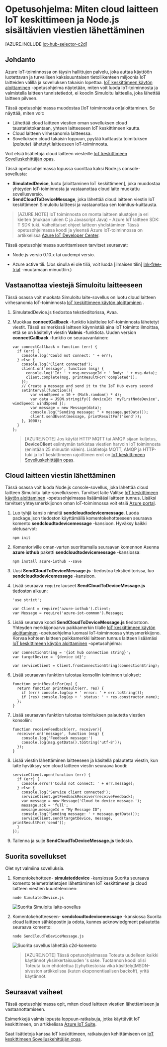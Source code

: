 <properties
    pageTitle="Cloud laitteen IoT keskittimeen sisältävien viestien lähettäminen | Microsoft Azure"
    description="Katso tämä opetusohjelma lisätietoja Azure IoT keskittimeen käyttäminen Java cloud laitteen viestien lähettämiseen."
    services="iot-hub"
    documentationCenter="nodejs"
    authors="dominicbetts"
    manager="timlt"
    editor=""/>

<tags
     ms.service="iot-hub"
     ms.devlang="javascript"
     ms.topic="article"
     ms.tgt_pltfrm="na"
     ms.workload="na"
     ms.date="09/23/2016"
     ms.author="dobett"/>

# <a name="tutorial-how-to-send-cloud-to-device-messages-with-iot-hub-and-nodejs"></a>Opetusohjelma: Miten cloud laitteen IoT keskittimeen ja Node.js sisältävien viestien lähettäminen

[AZURE.INCLUDE [iot-hub-selector-c2d](../../includes/iot-hub-selector-c2d.md)]

## <a name="introduction"></a>Johdanto

Azure IoT-toiminnossa on täysin hallittujen palvelu, joka auttaa käyttöön luotettavan ja turvallisen kaksisuuntaisen tietoliikenteen miljoonia IoT laitteiden välillä ja sovelluksen takaisin lopettaa. [IoT keskittimeen käytön aloittaminen] -opetusohjelma näytetään, miten voit luoda IoT-toiminnosta ja valmistella laitteen tunnistetiedot, ei koodin Simuloitu laitteella, joka lähettää laitteen pilveen.

Tässä opetusohjelmassa muodostaa [IoT toiminnosta on]aloittaminen. Se näyttää, miten voit:

- Lähettää cloud laitteen viestien oman sovelluksen cloud taustatietokantaan, yhteen laitteeseen IoT keskittimeen kautta.
- Cloud laitteen virhesanomia laitteessa.
- Sovelluksen cloud takaisin loppuun, pyytää kuittausta toimituksen (*palaute*) lähetetyt laitteeseen IoT-toiminnosta.

Voit etsiä lisätietoja cloud laitteen viesteille [IoT keskittimeen Sovelluskehittäjän opas][IoT Hub Developer Guide - C2D].

Tässä opetusohjelmassa lopussa suorittaa kaksi Node.js console-sovellusta:

* **SimulatedDevice**, luotu [aloittaminen IoT keskittimeen], joka muodostaa yhteyden IoT-toiminnosta ja vastaanottaa cloud laite muokattu sovellusversio.
* **SendCloudToDeviceMessage**, joka lähettää cloud laitteen viestin IoT keskittimeen Simuloitu laitteesi ja vastaanottaa sen toimitus-kuittausta.

> [AZURE.NOTE] IoT toiminnosta on monta laitteen alustojen ja eri kielten (mukaan lukien C ja Javascript Java) – Azure IoT laitteen SDK: T SDK tuki. Vaiheittaiset ohjeet laitteen yhdistäminen Tässä opetusohjelmassa koodi ja yleensä Azure IoT-toiminnossa on artikkelissa [Azure IoT Developer Center].

Tässä opetusohjelmassa suorittamiseen tarvitset seuraavat:

+ Node.js versio 0.10.x tai uudempi versio.

+ Azure active tili. (Jos sinulla ei ole tiliä, voit luoda [ilmaisen tilin] [ lnk-free-trial] -muutamaan minuuttiin.)

## <a name="receive-messages-on-the-simulated-device"></a>Vastaanottaa viestejä Simuloitu laitteeseen

Tässä osassa voit muokata Simuloitu laite-sovellus on luotu cloud laitteen virhesanomia IoT-toiminnosta [IoT keskittimeen käytön aloittaminen] .

1. SimulatedDevice.js tiedostoa tekstieditorissa, Avaa.

2. Muokkaa **connectCallback** -funktio käsittelee IoT-toiminnosta lähetetyt viestit. Tässä esimerkissä laitteen käynnistää aina IoT toiminto ilmoittaa, että se on käsitellyt viestin **Valmis** -funktiota. Uuden version **connectCallback** -funktio on seuraavanlainen:

    ```
    var connectCallback = function (err) {
      if (err) {
        console.log('Could not connect: ' + err);
      } else {
        console.log('Client connected');
        client.on('message', function (msg) {
          console.log('Id: ' + msg.messageId + ' Body: ' + msg.data);
          client.complete(msg, printResultFor('completed'));
        });
        // Create a message and send it to the IoT Hub every second
        setInterval(function(){
            var windSpeed = 10 + (Math.random() * 4);
            var data = JSON.stringify({ deviceId: 'myFirstNodeDevice', windSpeed: windSpeed });
            var message = new Message(data);
            console.log("Sending message: " + message.getData());
            client.sendEvent(message, printResultFor('send'));
        }, 1000);
      }
    };
    ```

    > [AZURE.NOTE] Jos käytät HTTP MQTT tai AMQP sijaan kuljetus, **DeviceClient** esiintymän tarkistaa viestien harvoin IoT toiminnosta (enintään 25 minuutin välein). Lisätietoja MQTT, AMQP ja HTTP-tuki ja IoT keskittimeen rajoittimen erot on [IoT keskittimeen Sovelluskehittäjän opas][IoT Hub Developer Guide - C2D].

## <a name="send-a-cloud-to-device-message"></a>Cloud laitteen viestin lähettäminen

Tässä osassa voit luoda Node.js console-sovellus, joka lähettää cloud laitteen Simuloitu laite-sovellukseen. Tarvitset laite Valitse [IoT keskittimeen käytön aloittaminen] -opetusohjelmassa lisäämääsi laitteen tunnus. Lisäksi tarvitset yhteysmerkkijonon oman IoT-toiminnossa voit etsiä [Azure portal].

1. Luo tyhjä kansio nimeltä **sendcloudtodevicemessage**. Luoda package.json tiedoston käyttämällä komentokehotteeseen seuraava komento **sendcloudtodevicemessage** -kansioon. Hyväksy kaikki oletusarvot:

    ```
    npm init
    ```

2. Komentoriville oman-varten suorittamalla seuraavan komennon Asenna **azure iothub** paketti **sendcloudtodevicemessage** -kansiossa:

    ```
    npm install azure-iothub --save
    ```

3. Uusi **SendCloudToDeviceMessage.js** -tiedostoa tekstieditorissa, luo **sendcloudtodevicemessage** -kansioon.

4. Lisää seuraava `require` lauseet **SendCloudToDeviceMessage.js** tiedoston alkuun:

    ```
    'use strict';
    
    var Client = require('azure-iothub').Client;
    var Message = require('azure-iot-common').Message;
    ```

5. Lisää seuraava koodi **SendCloudToDeviceMessage.js** tiedostoon. Yhteyden merkkijonoarvo paikkamerkin tilalle [IoT keskittimeen käytön aloittaminen] -opetusohjelma luomasi IoT-toiminnossa yhteysmerkkijono. Korvaa kohteen laitteen paikkamerkki laitteen tunnus laitteen lisäämäsi [IoT keskittimeen käytön aloittaminen] -opetusohjelma:

    ```
    var connectionString = '{iot hub connection string}';
    var targetDevice = '{device id}';

    var serviceClient = Client.fromConnectionString(connectionString);
    ```

6. Lisää seuraavan funktion tulostaa konsoliin toiminnon tulokset:

    ```
    function printResultFor(op) {
      return function printResult(err, res) {
        if (err) console.log(op + ' error: ' + err.toString());
        if (res) console.log(op + ' status: ' + res.constructor.name);
      };
    }
    ```

7. Lisää seuraavan funktion tulostaa toimituksen palautetta viestien konsoliin:

    ```
    function receiveFeedback(err, receiver){
      receiver.on('message', function (msg) {
        console.log('Feedback message:')
        console.log(msg.getData().toString('utf-8'));
      });
    }
    ```

8. Lisää viestin lähettäminen laitteeseen ja käsitellä palautetta viestin, kun laite hyväksyy sen cloud laitteen viestin seuraava koodi:

    ```
    serviceClient.open(function (err) {
      if (err) {
        console.error('Could not connect: ' + err.message);
      } else {
        console.log('Service client connected');
        serviceClient.getFeedbackReceiver(receiveFeedback);
        var message = new Message('Cloud to device message.');
        message.ack = 'full';
        message.messageId = "My Message ID";
        console.log('Sending message: ' + message.getData());
        serviceClient.send(targetDevice, message, printResultFor('send'));
      }
    });
    ```

7. Tallenna ja sulje **SendCloudToDeviceMessage.js** tiedosto.

## <a name="run-the-applications"></a>Suorita sovellukset

Olet nyt valmiina sovelluksia.

1. Komentokehotteen- **simulateddevice** -kansiossa Suorita seuraava komento telemetriatietojen lähettäminen IoT keskittimeen ja cloud laitteen viestien kuunteleminen:

    ```
    node SimulatedDevice.js 
    ```

    ![Suorita Simuloitu laite-sovellus][img-simulated-device]

2. Komentokehotteeseen- **sendcloudtodevicemessage** -kansiossa Suorita cloud laitteen sähköpostin ja odota, kunnes acknowledgment palautetta seuraava komento:

    ```
    node SendCloudToDeviceMessage.js 
    ```

    ![Suorita sovellus lähettää c2d-komento][img-send-command]

    > [AZURE.NOTE] Tässä opetusohjelmassa Toteuta uudelleen kaikki käytännöt yksinkertaisuuden 's sake. Tuotannon koodi olisi Toteuta kuin ehdotettua [Lyhytkestoisia vika käsittely]MSDN-sivuston artikkelissa (kuten eksponentiaalisen backoff), yritä käytännöt.

## <a name="next-steps"></a>Seuraavat vaiheet

Tässä opetusohjelmassa opit, miten cloud laitteen viestien lähettämiseen ja vastaanottamiseen. 

Esimerkkejä valmis lopusta loppuun-ratkaisuja, jotka käyttävät IoT keskittimeen, on artikkelissa [Azure IoT Suite].

Saat lisätietoja kanssa IoT keskittimeen, ratkaisujen kehittämiseen on [IoT keskittimeen Sovelluskehittäjän opas].

<!-- Images -->
[img-simulated-device]: media/iot-hub-node-node-c2d/receivec2d.png
[img-send-command]:  media/iot-hub-node-node-c2d/sendc2d.png

<!-- Links -->

[IoT keskittimeen käytön aloittaminen]: iot-hub-node-node-getstarted.md
[IoT Hub Developer Guide - C2D]: iot-hub-devguide-messaging.md
[IoT keskittimeen Sovelluskehittäjän opas]: iot-hub-devguide.md
[Azure IoT Developer Center]: http://www.azure.com/develop/iot
[lnk-free-trial]: http://azure.microsoft.com/pricing/free-trial/
[lnk-dev-setup]: https://github.com/Azure/azure-iot-sdks/blob/master/doc/get_started/node-devbox-setup.md
[Lyhytkestoisia virheen käsittely]: https://msdn.microsoft.com/library/hh680901(v=pandp.50).aspx
[Azure portal]: https://portal.azure.com
[Azure IoT Suite]: https://azure.microsoft.com/documentation/suites/iot-suite/